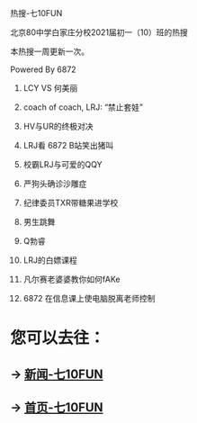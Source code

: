 热搜-七10FUN

北京80中学白家庄分校2021届初一（10）班的热搜

本热搜一周更新一次。

Powered By 6872

1. LCY VS 何美丽

2. coach of coach, LRJ: “禁止套娃”

3. HV与UR的终极对决

4. LRJ看 6872 B站笑出猪叫

5. 校霸LRJ与可爱的QQY

6. 严狗头确诊沙雕症

7. 纪律委员TXR带糖果进学校

8. 男生跳舞

9. Q勃睿

10. LRJ的白嫖课程

11. 凡尔赛老婆婆教你如何fAKe

12. 6872 在信息课上使电脑脱离老师控制

# 您可以去往：

## -> [新闻-七10FUN](https://7jfun.github.io/news)

## -> [首页-七10FUN](https://7jfun.github.io)
